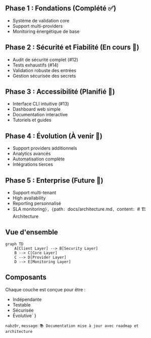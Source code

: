 

## Phase 1 : Fondations (Complété ✅)
- Système de validation core
- Support multi-providers
- Monitoring énergétique de base

## Phase 2 : Sécurité et Fiabilité (En cours 🚧)
- Audit de sécurité complet (#12)
- Tests exhaustifs (#14)
- Validation robuste des entrées
- Gestion sécurisée des secrets

## Phase 3 : Accessibilité (Planifié 📅)
- Interface CLI intuitive (#13)
- Dashboard web simple
- Documentation interactive
- Tutoriels et guides

## Phase 4 : Évolution (À venir 🔮)
- Support providers additionnels
- Analytics avancés
- Automatisation complète
- Intégrations tierces

## Phase 5 : Enterprise (Future 🎯)
- Support multi-tenant
- High availability
- Reporting personnalisé
- SLA monitoring`
    },
    {
      `path`: `docs/architecture.md`,
      `content`: `# 🏗️ Architecture

## Vue d'ensemble

```mermaid
graph TD
    A[Client Layer] --> B[Security Layer]
    B --> C[Core Layer]
    C --> D[Provider Layer]
    D --> E[Monitoring Layer]
```

## Composants

Chaque couche est conçue pour être :
- Indépendante
- Testable
- Sécurisée
- Évolutive`
    }

`nabz0r`,
  `message`: `📚 Documentation mise à jour avec roadmap et architecture`
